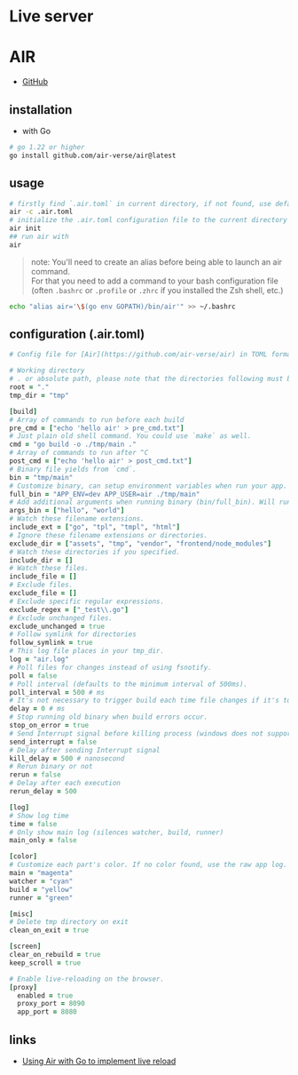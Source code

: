 # Live server

> 

# AIR

- [GitHub](https://github.com/air-verse/air)

## installation

- with Go

```sh
# go 1.22 or higher
go install github.com/air-verse/air@latest
```

## usage

```sh
# firstly find `.air.toml` in current directory, if not found, use defaults
air -c .air.toml
# initialize the .air.toml configuration file to the current directory with the default settings
air init
## run air with
air
```

> note: You'll need to create an alias before being able to launch an air command.  
> For that you need to add a command to your bash configuration file (often `.bashrc` or `.profile` or `.zhrc` if you installed the Zsh shell, etc.)

```sh
echo "alias air='\$(go env GOPATH)/bin/air'" >> ~/.bashrc
```

## configuration (.air.toml)

```ruby title=".air.toml" linenums="1"
# Config file for [Air](https://github.com/air-verse/air) in TOML format

# Working directory
# . or absolute path, please note that the directories following must be under root.
root = "."
tmp_dir = "tmp"

[build]
# Array of commands to run before each build
pre_cmd = ["echo 'hello air' > pre_cmd.txt"]
# Just plain old shell command. You could use `make` as well.
cmd = "go build -o ./tmp/main ."
# Array of commands to run after ^C
post_cmd = ["echo 'hello air' > post_cmd.txt"]
# Binary file yields from `cmd`.
bin = "tmp/main"
# Customize binary, can setup environment variables when run your app.
full_bin = "APP_ENV=dev APP_USER=air ./tmp/main"
# Add additional arguments when running binary (bin/full_bin). Will run './tmp/main hello world'.
args_bin = ["hello", "world"]
# Watch these filename extensions.
include_ext = ["go", "tpl", "tmpl", "html"]
# Ignore these filename extensions or directories.
exclude_dir = ["assets", "tmp", "vendor", "frontend/node_modules"]
# Watch these directories if you specified.
include_dir = []
# Watch these files.
include_file = []
# Exclude files.
exclude_file = []
# Exclude specific regular expressions.
exclude_regex = ["_test\\.go"]
# Exclude unchanged files.
exclude_unchanged = true
# Follow symlink for directories
follow_symlink = true
# This log file places in your tmp_dir.
log = "air.log"
# Poll files for changes instead of using fsnotify.
poll = false
# Poll interval (defaults to the minimum interval of 500ms).
poll_interval = 500 # ms
# It's not necessary to trigger build each time file changes if it's too frequent.
delay = 0 # ms
# Stop running old binary when build errors occur.
stop_on_error = true
# Send Interrupt signal before killing process (windows does not support this feature)
send_interrupt = false
# Delay after sending Interrupt signal
kill_delay = 500 # nanosecond
# Rerun binary or not
rerun = false
# Delay after each execution
rerun_delay = 500

[log]
# Show log time
time = false
# Only show main log (silences watcher, build, runner)
main_only = false

[color]
# Customize each part's color. If no color found, use the raw app log.
main = "magenta"
watcher = "cyan"
build = "yellow"
runner = "green"

[misc]
# Delete tmp directory on exit
clean_on_exit = true

[screen]
clear_on_rebuild = true
keep_scroll = true

# Enable live-reloading on the browser.
[proxy]
  enabled = true
  proxy_port = 8090
  app_port = 8080
```

## links

- [Using Air with Go to implement live reload](https://blog.logrocket.com/using-air-go-implement-live-reload/)
